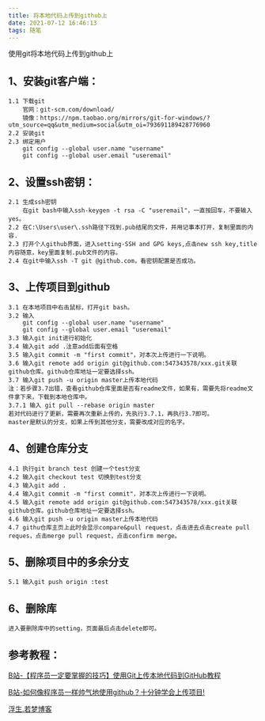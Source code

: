 ```yaml
---
title: 将本地代码上传到github上
date: 2021-07-12 16:46:13
tags: 随笔
---
```

使用git将本地代码上传到github上
<!-- more -->
## 1、安装git客户端：

	1.1 下载git
		官网：git-scm.com/download/
		镜像：https://npm.taobao.org/mirrors/git-for-windows/?utm_source=qq&utm_medium=social&utm_oi=793691189428776960
	2.2 安装git
	2.3 绑定用户
		git config --global user.name "username"
		git config --global user.email "useremail"

## 2、设置ssh密钥：

    2.1 生成ssh密钥
        在git bash中输入ssh-keygen -t rsa -C "useremail"，一直按回车，不要输入yes。
    2.2 在C:\Users\user\.ssh路径下找到.pub结尾的文件，并用记事本打开，复制里面的内容.
    2.3 打开个人github界面，进入setting-SSH and GPG keys,点击new ssh key,title内容随意，key里面复制.pub文件的内容。
    2.4 在git中输入ssh -T git @github.com，看密钥配置是否成功。

## 3、上传项目到github

    3.1 在本地项目中右击鼠标，打开git bash。
    3.2 输入
        git config --global user.name "username"
		git config --global user.email "useremail"
    3.3 输入git init进行初始化
    3.4 输入git add .注意add后面有空格
    3.5 输入git commit -m "first commit"，对本次上传进行一下说明。
    3.6 输入git remote add origin git@github.com:547343578/xxx.git关联github仓库。github仓库地址一定要选择ssh。
    3.7 输入git push -u origin master上传本地代码
    注：若步骤3.7出错，查看github仓库里面是否有readme文件，如果有，需要先将readme文件拿下来，下载到本地仓库中。
    3.7.1 输入 git pull --rebase origin master
    若对代码进行了更新，需要再次重新上传的，先执行3.7.1，再执行3.7即可。
    master是默认的分支，如果上传到其他分支，需要改成对应的名字。

## 4、创建仓库分支
    4.1 执行git branch test 创建一个test分支
    4.2 输入git checkout test 切换到test分支
    4.3 输入git add .
    4.4 输入git commit -m "first commit"，对本次上传进行一下说明。
    4.5 输入git remote add origin git@github.com:547343578/xxx.git关联github仓库。github仓库地址一定要选择ssh。
    4.6 输入git push -u origin master上传本地代码
    4.7 githu仓库主页上此时会显示compare&pull request，点击进去点击create pull reques，点击merge pull request，点击confirm merge。

## 5、删除项目中的多余分支
    5.1 输入git push origin :test

## 6、删除库
    进入要删除库中的setting，页面最后点击delete即可。

## 参考教程：
[B站-【程序员一定要掌握的技巧】使用Git上传本地代码到GitHub教程](https://www.bilibili.com/video/BV195411t7tA?from=search&seid=9459704741008066552)

[B站-如何像程序员一样帅气地使用github？十分钟学会上传项目!](https://www.bilibili.com/video/BV1eV411s73X?from=search&seid=9459704741008066552)

[浮生.若梦博客](https://www.cnblogs.com/fqlife/p/8493745.html)

